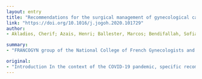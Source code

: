 ```yaml
---
layout: entry
title: "Recommendations for the surgical management of gynecological cancers during the COVID-19 pandemic - FRANCOGYN group for the CNGOF"
link: "https://doi.org/10.1016/j.jogoh.2020.101729"
author:
- Akladios, Cherif; Azais, Henri; Ballester, Marcos; Bendifallah, Sofiane; Bolze, Pierre-Adrien; Bourdel, Nicolas; Bricou, Alexandre; Canlorbe, Geoffroy; Carcopino, Xavier; Chauvet, Pauline; Collinet, Pierre; Coutant, Charles; Dabi, Yohann; Dion, Ludivine; Gauthier, Tristan; Graesslin, Olivier; Huchon, Cyrille; Koskas, Martin; Kridelka, Frederic; Lavoue, Vincent; Lecointre, Lise; Mezzadri, Matthieu; Mimoun, Camille; Ouldamer, Lobna; Raimond, Emilie; Touboul, Cyril

summary:
- "FRANCOGYN group of the National College of French Gynecologists and Obstetricians convened to develop recommendations based on consensus conference model. For cervical cancer, radiotherapy and concomitant radiochemotherapy could replace surgery as first-line treatment and the value of lymph node staging should be reviewed on a case-by-case basis."

original:
- "Introduction In the context of the COVID-19 pandemic, specific recommendations are required for the management of patients with gynecologic cancer. Materials and method The FRANCOGYN group of the National College of French Gynecologists and Obstetricians (CNGOF) convened to develop recommendations based on the consensus conference model. Results If a patient with a gynecologic cancer presents with COVID-19, surgical management should be postponed for at least 15 days. For cervical cancer, radiotherapy and concomitant radiochemotherapy could replace surgery as first-line treatment and the value of lymph node staging should be reviewed on a case-by-case basis. For advanced ovarian cancers, neoadjuvant chemotherapy should be preferred over primary cytoreduction surgery. It is legitimate not to perform hyperthermic intraperitoneal chemotherapy during the COVID-19 pandemic. For patients who are scheduled to undergo interval surgery, chemotherapy can be continued and surgery performed after 6 cycles. For patients with early stage endometrial cancer of low and intermediate preoperative ESMO risk, hysterectomy with bilateral adnexectomy combined with a sentinel lymph node procedure is recommended. Surgery can be postponed for 1 to 2 months in low-risk endometrial cancers (FIGO Ia stage on MRI and grade 1-2 endometrioid cancer on endometrial biopsy). For patients of high ESMO risk, the MSKCC algorithm (combining PET-CT and sentinel lymph node biopsy) should be applied to avoid pelvic and lumbar-aortic lymphadenectomy. Conclusion During the COVID-19 pandemic, management of a patient with cancer should be adapted to limit the risks associated with the virus without incurring loss of chance."
---
```


